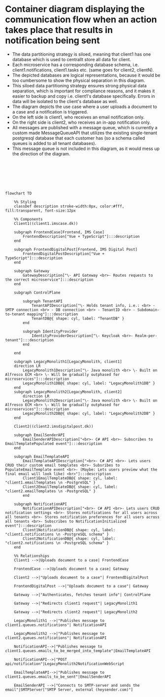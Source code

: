 # Container diagram displaying the communication flow when an action takes place that results in notification being sent

- The data partitioning strategy is siloed, meaning that client1 has one database which is used to centrallt store all data for client.
- Each microservice has a corresponding database schema, i.e. client1.notifications, client1.tasks etc. (same goes for client2, clientN).
- The depicted databases are logical representations, because it would be too cumbersome to show the physical separation in this diagram.
- This siloed data partitioning strategy ensures strong physical data separation, which is important for compliance reasons, and it makes it easier to backup and copy i.e. client1's database specifically. Errors in data will be isolated to the client's database as well.
- The diagram depicts the use case where a user uploads a document to a case and a notification is triggered.
- On the left side is client1, who receives an email notification only.
- On the right side is client2, who receives an in-app notification only.
- All messages are published with a message queue, which is currently a custom made MessageQueueAPI that utilizes the existing single-tenant postgresql database that each customer has (so a schema called queues is added to all tenant databases).
- This message queue is not included in this diagram, as it would mess up the direction of the diagram.

<br>
<br>
<br>
<br>
<br>

```mermaid
flowchart TD

    %% Styling
    classDef description stroke-width:0px, color:#fff, fill:transparent, font-size:12px

    %% Components
    Client1((client1.imscase.dk))

    subgraph FrontendCase[Frontend, IMS Case]
        FrontendDescription["Vue + TypeScript"]:::description
    end

    subgraph FrontendDigitalPost[Frontend, IMS Digital Post]
        FrontendDigitalPostDescription["Vue + TypeScript"]:::description
    end

    subgraph Gateway
        GatewayDescription["\- API Gateway <br>- Routes requests to the correct microservice"]:::description
    end

    subgraph ControlPlane
    
        subgraph TenantAPI
            TenantAPIDescription["\- Holds tenant info, i.e.: <br> - SMTP connection <br> - DB connection <br> - TenantID <br> - Subdomain-to-tenant mapping"]:::description
            TenantDB@{ shape: cyl, label: "TenantDB" }
        end

        subgraph IdentityProvider
            IdentityProviderDescription["\- Keycloak <br>- Realm-per-tenant"]:::description
        end

    end

    subgraph LegacyMonolith1[LegacyMonolith, client1]
    direction LR
        LegacyMonolith1Description["\- Java monolith <br> \- Built on Alfresco ECM <br> \- Will be gradually outphased for microservices"]:::description
        LegacyMonolith1DB@{ shape: cyl, label: "LegacyMonolith1DB" }
    end
    subgraph LegacyMonolith2[LegacyMonolith, client2]
        direction LR
        LegacyMonolith2Description["\- Java monolith <br> \- Built on Alfresco ECM <br> \- Will be gradually outphased for microservices"]:::description
        LegacyMonolith2DB@{ shape: cyl, label: "LegacyMonolith2DB" }
    end

    Client2((client2.imsdigitalpost.dk))

    subgraph EmailSenderAPI
        EmailSenderAPIDescription["<br>- C# API <br>- Subscribes to EmailTemplatePopulated event"]:::description
    end

    subgraph EmailTemplateAPI
        EmailTemplateAPIDescription["<br>- C# API <br>- Lets users CRUD their custom email templates <br>- Subsribes to PopulateEmailTemplate event <br>- (Maybe: Lets users preview what the final email will look like) <br>"]:::description
        Client1EmailTemplateDB@{ shape: cyl, label: "client1.emailTemplates \n -PostgreSQL" }
        Client2EmailTemplateDB@{ shape: cyl, label: "client2.emailTemplates \n -PostgreSQL" }
        end

    subgraph NotificationAPI
        NotificationAPIDescription["<br>- C# API <br>- Lets users CRUD notification settings <br>- Stores notifications for all users across all tenants <br>- Stores notification preferences for all users across all tenants <br>- Subscribes to NotificationInitialized event"]:::description
        Client1NotificationDB@{ shape: cyl, label: "client1.notifications \n -PostgreSQL schema" }
        Client2NotificationDB@{ shape: cyl, label: "client2.notifications \n -PostgreSQL schema" }
    end

    %% Relationships
    Client1 -->|Uploads document to a case| FrontendCase

    FrontendCase -->|Uploads document to a case| Gateway

    Client2 -->|"Uploads document to a case"| FrontendDigitalPost

    FrontendDigitalPost -->|"Uploads document to a case"| Gateway

    Gateway -->|"Authenticates, fetches tenant info"| ControlPlane

    Gateway -->|"Redirects client1 request"| LegacyMonolith1

    Gateway -->|"Redirects client2 request"| LegacyMonolith2

    LegacyMonolith1 -->|"Publishes message to client1.queues.notifications"| NotificationAPI

    LegacyMonolith2 -->|"Publishes message to client2.queues.notifications"| NotificationAPI

    NotificationAPI-->|"Publishes message to client1.queues.emails_to_be_merged_into_template"|EmailTemplateAPI
    
    NotificationAPI-->|"POST api/notification"|LegacyMonolith2NotificationWebScript

    EmailTemplateAPI-->|"Publishes message to client1.queues.emails_to_be_sent"|EmailSenderAPI

    EmailSenderAPI -->|"Connects to SMTP-server and sends the email"|SMTPServer["SMTP Server, external (heysender.com)"]

```
